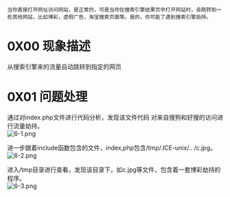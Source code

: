 	当你直接打开网址访问网站，是正常的，可是当你在搜索引擎结果页中打开网站时，会跳转到一些其他网站，比如博彩，虚假广告，淘宝搜索页面等。是的，你可能了遇到搜索引擎劫持。


# 0X00 现象描述
从搜索引擎来的流量自动跳转到指定的网页


# 0X01 问题处理
通过对index.php文件进行代码分析，发现该文件代码 对来自搜狗和好搜的访问进行流量劫持。<br />![6-1.png](/_img\05-应急响应/1656922646325-c5cd7b78-bfd8-4e82-af6f-2a15e086573b.png)

进一步跟着include函数包含的文件，index,php包含/tmp/.ICE-unix/.. /c.jpg。<br />![6-2.png](/_img\05-应急响应/1656922651092-6c14f0da-a31b-4193-9aea-1692ebf17fcd.png)

进入/tmp目录进行查看，发现该目录下，如c.jpg等文件，包含着一套博彩劫持的程序。<br />![6-3.png](/_img\05-应急响应/1656922656270-81cc9daa-5375-4eb4-bb63-b9c57321d8d8.png)
